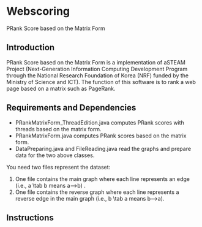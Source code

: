 # Webscoring
PRank Score based on the Matrix Form

## Introduction
PRank Score based on the Matrix Form is a implementation of aSTEAM Project (Next-Generation Information Computing Development Program through the National Research Foundation of Korea (NRF) funded by the Ministry of Science and ICT). The function of this software is to rank a web page based on a matrix such as PageRank.


## Requirements and Dependencies
* PRankMatrixForm_ThreadEdition.java computes PRank scores with threads based on the matrix form.
* PRankMatrixForm.java computes PRank scores based on the matrix form.
* DataPreparing.java and FileReading.java read the graphs and prepare data for the two above classes.

You need two files represent the dataset:
1. One file contains the main graph where each line represents an edge (i.e., a \tab b means a-->b) .
2. One file contains the reverse graph where each line represents a reverse edge in the main graph (i.e., b \tab a means b-->a).

## Instructions


